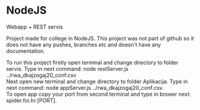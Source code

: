 # NodeJS
Webapp + REST servis  

Project made for college in NodeJS. This project was not part of github so it does not have any pushes, branches etc and doesn't have any documentation.  

To run this project firstly open terminal and change directory to folder servis. Type in next command: node restServer.js ../rwa_dkajzogaj20_conf.csv  
Next open new terminal and change directory to folder Aplikacija. Type in next command: node appServer.js ../rwa_dkajzogaj20_conf.csv.  
To open app copy your port from second terminal and type in brower next: spider.foi.hr:[PORT].
